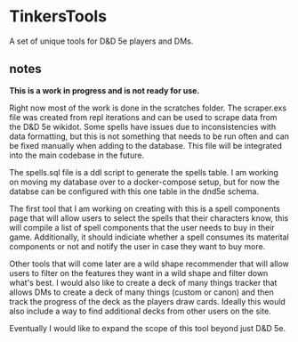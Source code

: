 # TinkersTools

A set of unique tools for D&D 5e players and DMs. 

## notes

**This is a work in progress and is not ready for use.**

Right now most of the work is done in the scratches folder. The scraper.exs file was created from repl iterations and can be used to scrape data from the D&D 5e wikidot. Some spells have issues due to inconsistencies with data formatting, but this is not something that needs to be run often and can be fixed manually when adding to the database. This file will be integrated into the main codebase in the future. 

The spells.sql file is a ddl script to generate the spells table. I am working on moving my database over to a docker-compose setup, but for now the databse can be configured with this one table in the dnd5e schema. 

The first tool that I am working on creating with this is a spell components page that will allow users to select the spells that their characters know, this will compile a list of spell components that the user needs to buy in their game. Additionally, it should indiciate whether a spell consumes its materital components or not and notify the user in case they want to buy more.  

Other tools that will come later are a wild shape recommender that will allow users to filter on the features they want in a wild shape and filter down what's best. I would also like to create a deck of many things tracker that allows DMs to create a deck of many things (custom or canon) and then track the progress of the deck as the players draw cards. Ideally this would also include a way to find additional decks from other users on the site. 

Eventually I would like to expand the scope of this tool beyond just D&D 5e. 